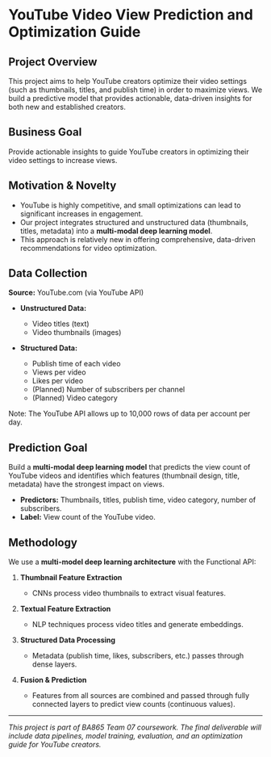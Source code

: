 # YouTube Video View Prediction and Optimization Guide

## Project Overview

This project aims to help YouTube creators optimize their video settings (such as thumbnails, titles, and publish time) in order to maximize views. We build a predictive model that provides actionable, data-driven insights for both new and established creators.

## Business Goal

Provide actionable insights to guide YouTube creators in optimizing their video settings to increase views.

## Motivation & Novelty

* YouTube is highly competitive, and small optimizations can lead to significant increases in engagement.
* Our project integrates structured and unstructured data (thumbnails, titles, metadata) into a **multi-modal deep learning model**.
* This approach is relatively new in offering comprehensive, data-driven recommendations for video optimization.

## Data Collection

**Source:** YouTube.com (via YouTube API)

* **Unstructured Data:**

  * Video titles (text)
  * Video thumbnails (images)
* **Structured Data:**

  * Publish time of each video
  * Views per video
  * Likes per video
  * (Planned) Number of subscribers per channel
  * (Planned) Video category

Note: The YouTube API allows up to 10,000 rows of data per account per day.

## Prediction Goal

Build a **multi-modal deep learning model** that predicts the view count of YouTube videos and identifies which features (thumbnail design, title, metadata) have the strongest impact on views.

* **Predictors:** Thumbnails, titles, publish time, video category, number of subscribers.
* **Label:** View count of the YouTube video.

## Methodology

We use a **multi-model deep learning architecture** with the Functional API:

1. **Thumbnail Feature Extraction**

   * CNNs process video thumbnails to extract visual features.

2. **Textual Feature Extraction**

   * NLP techniques process video titles and generate embeddings.

3. **Structured Data Processing**

   * Metadata (publish time, likes, subscribers, etc.) passes through dense layers.

4. **Fusion & Prediction**

   * Features from all sources are combined and passed through fully connected layers to predict view counts (continuous values).
---

*This project is part of BA865 Team 07 coursework. The final deliverable will include data pipelines, model training, evaluation, and an optimization guide for YouTube creators.*


